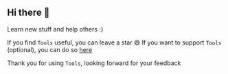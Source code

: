 ## Hi there 👋

Learn new stuff and help others :)

If you find `Tools` useful, you can leave a star 😄
If you want to support `Tools` (optional), you can do so [here](https://ko-fi.com/razmoth)

Thank you for using `Tools`, looking forward for your feedback
